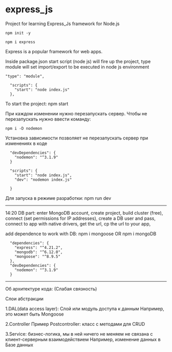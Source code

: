 # express_js
Project for learning Express_Js framework for Node.js

```
npm init -y

npm i express
```
Express is a popular framework for web apps.

Inside package.json start script (node js) will fire up the project, type module will set import/export to be executed in node js environment

```
"type": "module",

  "scripts": {
    "start": "node index.js"
  },
```
To start the project: npm start



При каждом изменении нужно перезапускать сервер.
Чтобы не перезапускать нужно ввести команду:

```
npm i -D nodemon
```
Установка зависимости позволяет не перезапускать сервер при изменениях в коде
```
  "devDependencies": {
    "nodemon": "^3.1.9"
  }

  "scripts": {
    "start": "node index.js",
    "dev": "nodemon index.js"

  }
```
Для запуска в режиме разработки: npm run dev


*********************************************
14:20
DB part:
enter MongoDB account,
create project,
build cluster (free), 
connect (set permissions for IP addresses),
create a DB user and pass,
connect to app with native drivers,
get the url,
cp the url to your app,

add dependence to work with DB:
npm i mongoose OR npm i mongoDB
```
  "dependencies": {
    "express": "^4.21.2",
    "mongodb": "^6.12.0",
    "mongoose": "^8.9.5"
  },
  "devDependencies": {
    "nodemon": "^3.1.9"
  }
```


***************************************
Об архитектуре кода:
(Слабая связность)

Слои абстракции

1.DAL(data access layer): Слой или модуль доступа к данным 
Например, это может быть Mongoose

2.Controller
Пример Postcontroller: класс с методами для CRUD

3.Service: бизнес-логика, мы в ней ничего не меняем
не связана с клиент-серверным взаимодействием
Например, изменение данных в Базе данныx


